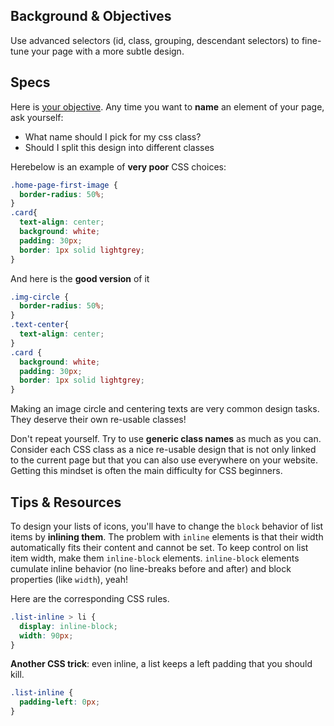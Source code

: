 ## Background & Objectives

Use advanced selectors (id, class, grouping, descendant selectors) to fine-tune your page with a more subtle design.

## Specs

Here is [your objective](http://oussa.github.io/html-css-challenges/challenge2/). Any time you want to **name** an element of your page, ask yourself:

- What name should I pick for my css class?
- Should I split this design into different classes

Herebelow is an example of **very poor** CSS choices:

```css
.home-page-first-image {
  border-radius: 50%;
}
.card{
  text-align: center;
  background: white;
  padding: 30px;
  border: 1px solid lightgrey;
}
```

And here is the **good version** of it

```css
.img-circle {
  border-radius: 50%;
}
.text-center{
  text-align: center;
}
.card {
  background: white;
  padding: 30px;
  border: 1px solid lightgrey;
}
```

Making an image circle and centering texts are very common design tasks. They deserve their own re-usable classes!

Don't repeat yourself. Try to use **generic class names** as much as you can. Consider each CSS class as a nice re-usable design that is not only linked to the current page but that you can also use everywhere on your website. Getting this mindset is often the main difficulty for CSS beginners.

## Tips & Resources

To design your lists of icons, you'll have to change the `block` behavior of list items by **inlining them**. The problem with `inline` elements is that their width automatically fits their content and cannot be set. To keep control on list item width, make them `inline-block` elements. `inline-block` elements cumulate inline behavior (no line-breaks before and after) and block properties (like `width`), yeah!

Here are the corresponding CSS rules.

```css
.list-inline > li {
  display: inline-block;
  width: 90px;
}
```

**Another CSS trick**: even inline, a list keeps a left padding that you should kill.

```css
.list-inline {
  padding-left: 0px;
}
```